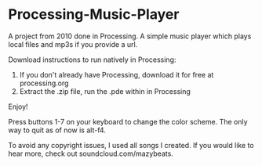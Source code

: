# Processing-Music-Player
A project from 2010 done in Processing. A simple music player which plays local files and mp3s if you provide a url.

Download instructions to run natively in Processing:

1. If you don't already have Processing, download it for free at processing.org
2. Extract the .zip file, run the .pde within in Processing

Enjoy!

Press buttons 1-7 on your keyboard to change the color scheme. The only way to quit as of now is alt-f4.

To avoid any copyright issues, I used all songs I created.
If you would like to hear more, check out soundcloud.com/mazybeats.

